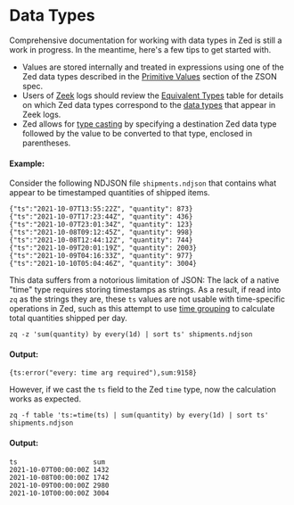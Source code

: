 # Data Types

Comprehensive documentation for working with data types in Zed is still a work
in progress. In the meantime, here's a few tips to get started with.

* Values are stored internally and treated in expressions using one of the Zed
  data types described in the
  [Primitive Values](../data-model/zson.md#33-primitive-values) section of the
  ZSON spec.
* Users of [Zeek](../../zeek/README.md) logs should review the
  [Equivalent Types](../../zeek/Data-Type-Compatibility.md#equivalent-types)
  table for details on which Zed data types correspond to the
  [data types](https://docs.zeek.org/en/current/script-reference/types.html)
  that appear in Zeek logs.
* Zed allows for [type casting](https://en.wikipedia.org/wiki/Type_conversion)
  by specifying a destination Zed data type followed by the value to be
  converted to that type, enclosed in parentheses.

#### Example:

Consider the following NDJSON file `shipments.ndjson` that contains what
appear to be timestamped quantities of shipped items.

```mdtest-input shipments.ndjson
{"ts":"2021-10-07T13:55:22Z", "quantity": 873}
{"ts":"2021-10-07T17:23:44Z", "quantity": 436}
{"ts":"2021-10-07T23:01:34Z", "quantity": 123}
{"ts":"2021-10-08T09:12:45Z", "quantity": 998}
{"ts":"2021-10-08T12:44:12Z", "quantity": 744}
{"ts":"2021-10-09T20:01:19Z", "quantity": 2003}
{"ts":"2021-10-09T04:16:33Z", "quantity": 977}
{"ts":"2021-10-10T05:04:46Z", "quantity": 3004}
```

This data suffers from a notorious limitation of JSON: The lack of a native
"time" type requires storing timestamps as strings. As a result, if read into
`zq` as the strings they are, these `ts` values are not usable with
time-specific operations in Zed, such as this attempt to use
[time grouping](grouping.md#time-grouping---every) to calculate total
quantities shipped per day.

```mdtest-command
zq -z 'sum(quantity) by every(1d) | sort ts' shipments.ndjson
```

#### Output:
```mdtest-output
{ts:error("every: time arg required"),sum:9158}
```

However, if we cast the `ts` field to the Zed `time` type, now the
calculation works as expected.

```mdtest-command
zq -f table 'ts:=time(ts) | sum(quantity) by every(1d) | sort ts' shipments.ndjson
```

#### Output:
```mdtest-output
ts                   sum
2021-10-07T00:00:00Z 1432
2021-10-08T00:00:00Z 1742
2021-10-09T00:00:00Z 2980
2021-10-10T00:00:00Z 3004
```
